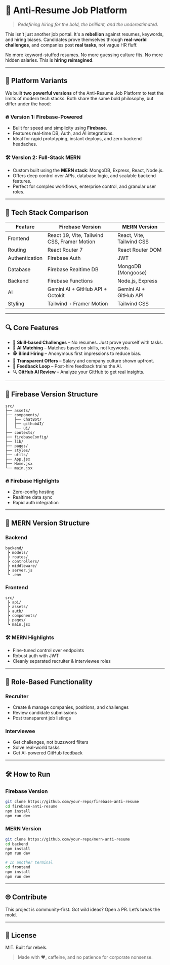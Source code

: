 # 🚀 Anti-Resume Job Platform

> *Redefining hiring for the bold, the brilliant, and the underestimated.*

This isn't just another job portal. It's a **rebellion** against resumes, keywords, and hiring biases. Candidates prove themselves through **real-world challenges**, and companies post **real tasks**, not vague HR fluff.

No more keyword-stuffed resumes. No more guessing culture fits. No more hidden salaries. This is **hiring reimagined**.

---

## 🧠 Platform Variants

We built **two powerful versions** of the Anti-Resume Job Platform to test the limits of modern tech stacks. Both share the same bold philosophy, but differ under the hood:

### 🔥 Version 1: Firebase-Powered

- Built for speed and simplicity using **Firebase**.
- Features real-time DB, Auth, and AI integrations.
- Ideal for rapid prototyping, instant deploys, and zero backend headaches.

### 🛠️ Version 2: Full-Stack MERN

- Custom built using the **MERN stack**: MongoDB, Express, React, Node.js.
- Offers deep control over APIs, database logic, and scalable backend features.
- Perfect for complex workflows, enterprise control, and granular user roles.

---

## 🔧 Tech Stack Comparison

| Feature                    | Firebase Version                                     | MERN Version                                      |
|---------------------------|------------------------------------------------------|--------------------------------------------------|
| Frontend                  | React 19, Vite, Tailwind CSS, Framer Motion         | React, Vite, Tailwind CSS                        |
| Routing                   | React Router 7                                       | React Router DOM                                 |
| Authentication            | Firebase Auth                                       | JWT                                               |
| Database                  | Firebase Realtime DB                                | MongoDB (Mongoose)                               |
| Backend                   | Firebase Functions                                  | Node.js, Express                                  |
| AI                        | Gemini AI + GitHub API + Octokit                    | Gemini AI + GitHub API                           |
| Styling                   | Tailwind + Framer Motion                            | Tailwind CSS                                      |

---

## 🔍 Core Features

- 🎯 **Skill-based Challenges** – No resumes. Just prove yourself with tasks.
- 🤖 **AI Matching** – Matches based on skills, not keywords.
- 🕵️ **Blind Hiring** – Anonymous first impressions to reduce bias.
- 💸 **Transparent Offers** – Salary and company culture shown upfront.
- 🔁 **Feedback Loop** – Post-hire feedback trains the AI.
- 🔍 **GitHub AI Review** – Analyze your GitHub to get real insights.

---

## 📁 Firebase Version Structure

```
src/
├── assets/
├── components/
│   ├── ChatBot/
│   ├── githubAI/
│   └── ui/
├── contexts/
├── firebaseConfig/
├── lib/
├── pages/
├── styles/
├── utils/
├── App.jsx
├── Home.jsx
└── main.jsx
```

### 🔥 Firebase Highlights
- Zero-config hosting
- Realtime data sync
- Rapid auth integration

---

## 📁 MERN Version Structure

### Backend
```
backend/
 ┣ models/
 ┣ routes/
 ┣ controllers/
 ┣ middleware/
 ┣ server.js
 ┗ .env
```

### Frontend
```
src/
 ┣ api/
 ┣ assets/
 ┣ auth/
 ┣ components/
 ┣ pages/
 ┗ main.jsx
```

### 🛠 MERN Highlights
- Fine-tuned control over endpoints
- Robust auth with JWT
- Cleanly separated recruiter & interviewee roles

---

## 🧪 Role-Based Functionality

### Recruiter
- Create & manage companies, positions, and challenges
- Review candidate submissions
- Post transparent job listings

### Interviewee
- Get challenges, not buzzword filters
- Solve real-world tasks
- Get AI-powered GitHub feedback

---

## 🛠 How to Run

### Firebase Version
```bash
git clone https://github.com/your-repo/firebase-anti-resume
cd firebase-anti-resume
npm install
npm run dev
```

### MERN Version
```bash
git clone https://github.com/your-repo/mern-anti-resume
cd backend
npm install
npm run dev

# In another terminal
cd frontend
npm install
npm run dev
```

---

## 🌐 Contribute
This project is community-first. Got wild ideas? Open a PR. Let’s break the mold.

---

## 📜 License
MIT. Built for rebels.

> Made with ❤️, caffeine, and no patience for corporate nonsense.